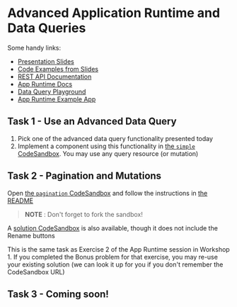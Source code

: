 # Advanced Application Runtime and Data Queries

Some handy links:
- [Presentation Slides](https://docs.google.com/presentation/d/e/2PACX-1vSzU1CdwH9CBwWnWA8jM4bwqveKe-rqflc33IFoNpnI-ZYhw9F_pMY_LUD4C2IWuWZFMiqvscuVos-u/pub?start=false&loop=false&delayms=3000)
- [Code Examples from Slides](./SLIDES.md)
- [REST API Documentation](https://docs.dhis2.org/2.34/en/dhis2_developer_manual/web-api.html)
- [App Runtime Docs](https://runtime.dhis2.nu)
- [Data Query Playground](https://runtime.dhis2.nu/playground)
- [App Runtime Example App](https://github.com/dhis2/app-runtime/tree/master/examples/cra)

## Task 1 - Use an Advanced Data Query

1. Pick one of the advanced data query functionality presented today
2. Implement a component using this functionality in [the `simple` CodeSandbox](https://githubbox.com/dhis2/academy-web-app-dev-2020/tree/master/workshop-2/01-advanced-app-runtime/pagination?file=src/components/).  You may use any query resource (or mutation)

## Task 2 - Pagination and Mutations
Open [the `pagination` CodeSandbox](https://githubbox.com/dhis2/academy-web-app-dev-2020/tree/master/workshop-2/01-advanced-app-runtime/pagination?file=README.md) and follow the instructions in [the README](./pagination/README.md)

> **NOTE** : Don't forget to fork the sandbox!

A [solution CodeSandbox](https://githubbox.com/dhis2/academy-web-app-dev-2020/tree/master/workshop-1/01-advanced-app-runtime/pagination-solution) is also available, though it does not include the Rename buttons

This is the same task as Exercise 2 of the App Runtime session in Workshop 1.  If you completed the Bonus problem for that exercise, you may re-use your existing solution (we can look it up for you if you don't remember the CodeSandbox URL)

## Task 3 - Coming soon!
